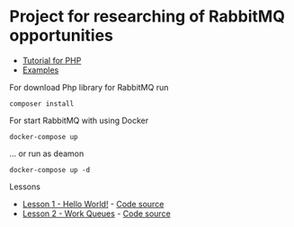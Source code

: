 Project for researching of RabbitMQ opportunities
==================================== 

* [Tutorial for PHP](http://www.rabbitmq.com/tutorials/tutorial-one-php.html)
* [Examples](https://github.com/rabbitmq/rabbitmq-tutorials/tree/master/php)

For download Php library for RabbitMQ run

``
composer install
``

For start RabbitMQ with using Docker

``
 docker-compose up
``

... or run as deamon

``
 docker-compose up -d
``

Lessons
* [Lesson 1 - Hello World!](http://www.rabbitmq.com/tutorials/tutorial-one-php.html) - [Code source](public/part_1_hello)
* [Lesson 2 - Work Queues](http://www.rabbitmq.com/tutorials/tutorial-two-php.html) - [Code source](public/part_2_work_queues)
